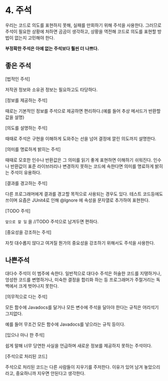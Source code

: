 # 4. 주석

우리는 코드로 의도를 표현하지 못해, 실패를 만회하기 위해 주석을 사용한다. 그러므로 주석이 필요한 상황에 처하면 곰곰이 생각하고, 상황을 역전해 코드로 의도를 표현할 방법이 없는지 고민해야 한다.

**부정확한 주석은 아예 없는 주석보다 훨씬 더 나쁘다.**

## 좋은 주석

[법적인 주석]

저작권 정보와 소유권 정보는 필요하고도 타당하다.

[정보를 제공하는 주석]

때로는 기본적인 정보를 주석으로 제공하면 편리하다.(예를 들어 추상 메서드가 반환할 값을 설명)

[의도를 설명하는 주석]

때때로 주석은 구현을 이해하게 도와주는 선을 넘어 결정에 깔린 의도까지 설명한다.

[의미를 명료하게 밝히는 주석]

때때로 모호한 인수나 반환값은 그 의미를 읽기 좋게 표현하면 이해하기 쉬워진다. 인수나 반환값이 표준 라이브러리나 변경하지 못하는 코드에 속한다면 의미를 명료하게 밝히는 주석이 유용하다.

[결과를 경고하는 주석]

다른 프로그래머에게 결과를 경고할 목적으로 사용되는 경우도 있다. 테스트 코드등에도 쓰이며 요즘은 JUnit4로 인해 @Ignore 에 속성을 문자열로 추가하여 표현한다.

[TODO 주석]

`앞으로 할 일` 을 //TODO 주석으로 남겨두면 편하다.

[중요성을 강조하는 주석]

자칫 대수롭지 않다고 여겨질 뭔가의 중요성을 강조하기 위해서도 주석을 사용한다.

## 나쁜주석

대다수 주석이 이 범주에 속한다. 일반적으로 대다수 주석은 허술한 코드를 지탱하거나, 엉성한 코드를 변명하거나, 미숙한 결정을 합리화 하는 등 프로그래머가 주절거리는 독백에서 크게 벗어나지 못한다.

[의무적으로 다는 주석]

모든 함수에 Javadocs를 달거나 모든 변수에 주석을 달아야 한다는 규칙은 어리석기 그지없다.

예를 들어 무조건 모든 함수에 Javadocs를 넣으라는 규칙 등이다.

[있으나 마나 한 주석]

쉽게 말해 너무 당연한 사실을 언급하며 새로운 정보를 제공하지 못하는 주석이다.

[주석으로 처리된 코드]

주석으로 처리된 코드는 다른 사람들이 지우기를 주저한다. 이유가 있어 남겨 놓았으리라고, 중요하니까 지우면 안된다고 생각한다.
